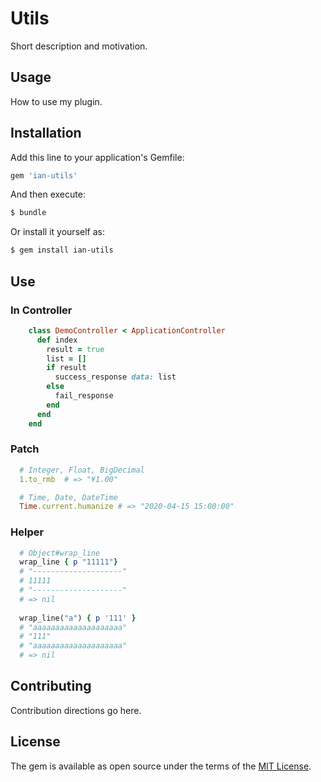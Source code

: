 # Utils
Short description and motivation.

## Usage
How to use my plugin.

## Installation
Add this line to your application's Gemfile:

```ruby
gem 'ian-utils'
```

And then execute:
```bash
$ bundle
```

Or install it yourself as:
```bash
$ gem install ian-utils
```

## Use

### In Controller
```ruby
    class DemoController < ApplicationController
      def index
        result = true
        list = []
        if result 
          success_response data: list 
        else
          fail_response
        end
      end
    end
```

### Patch
```ruby
  # Integer, Float, BigDecimal
  1.to_rmb  # => "¥1.00" 

  # Time, Date, DateTime
  Time.current.humanize # => "2020-04-15 15:00:00" 

```

### Helper
```ruby
  # Object#wrap_line
  wrap_line { p "11111"}
  # "--------------------"
  # 11111
  # "--------------------"
  # => nil
 
  wrap_line("a") { p '111' }
  # "aaaaaaaaaaaaaaaaaaaa"
  # "111"
  # "aaaaaaaaaaaaaaaaaaaa"
  # => nil
```


## Contributing
Contribution directions go here.

## License
The gem is available as open source under the terms of the [MIT License](https://opensource.org/licenses/MIT).
